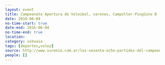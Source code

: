 ```yaml
---
layout: event 
title: Campeonato Apertura de Voleibol, varones, Campolter-Pingüino B
date: 2016-06-04
no-time-start: true
date-end: 2016-06-04
no-time-end: true
location: 
category: ushuaia
tags: [deportes,voley]
source: http://www.surenio.com.ar/los-sesenta-ocho-partidos-del-campeonato-apertura-2016/
people: []
---
```

